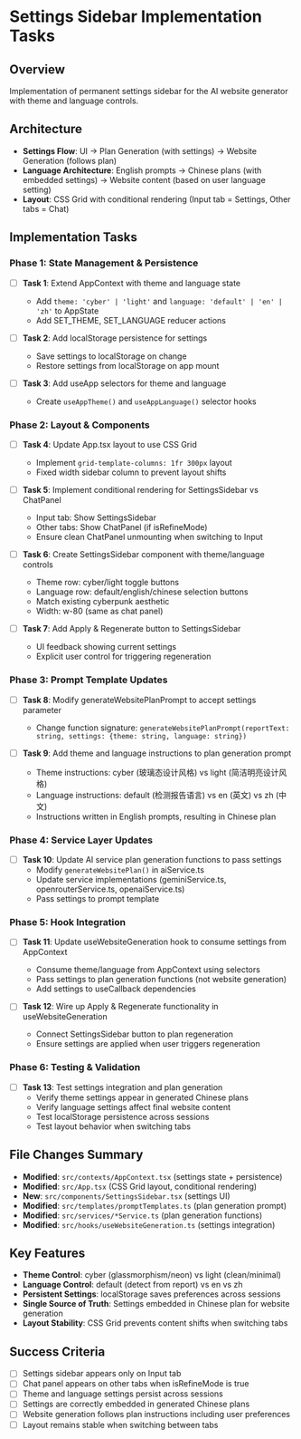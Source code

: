 # Settings Sidebar Implementation Tasks

## Overview
Implementation of permanent settings sidebar for the AI website generator with theme and language controls.

## Architecture
- **Settings Flow**: UI → Plan Generation (with settings) → Website Generation (follows plan)
- **Language Architecture**: English prompts → Chinese plans (with embedded settings) → Website content (based on user language setting)
- **Layout**: CSS Grid with conditional rendering (Input tab = Settings, Other tabs = Chat)

## Implementation Tasks

### Phase 1: State Management & Persistence
- [ ] **Task 1**: Extend AppContext with theme and language state
  - Add `theme: 'cyber' | 'light'` and `language: 'default' | 'en' | 'zh'` to AppState
  - Add SET_THEME, SET_LANGUAGE reducer actions
  
- [ ] **Task 2**: Add localStorage persistence for settings
  - Save settings to localStorage on change
  - Restore settings from localStorage on app mount
  
- [ ] **Task 3**: Add useApp selectors for theme and language
  - Create `useAppTheme()` and `useAppLanguage()` selector hooks

### Phase 2: Layout & Components
- [ ] **Task 4**: Update App.tsx layout to use CSS Grid
  - Implement `grid-template-columns: 1fr 300px` layout
  - Fixed width sidebar column to prevent layout shifts
  
- [ ] **Task 5**: Implement conditional rendering for SettingsSidebar vs ChatPanel
  - Input tab: Show SettingsSidebar
  - Other tabs: Show ChatPanel (if isRefineMode)
  - Ensure clean ChatPanel unmounting when switching to Input
  
- [ ] **Task 6**: Create SettingsSidebar component with theme/language controls
  - Theme row: cyber/light toggle buttons
  - Language row: default/english/chinese selection buttons
  - Match existing cyberpunk aesthetic
  - Width: w-80 (same as chat panel)
  
- [ ] **Task 7**: Add Apply & Regenerate button to SettingsSidebar
  - UI feedback showing current settings
  - Explicit user control for triggering regeneration

### Phase 3: Prompt Template Updates
- [ ] **Task 8**: Modify generateWebsitePlanPrompt to accept settings parameter
  - Change function signature: `generateWebsitePlanPrompt(reportText: string, settings: {theme: string, language: string})`
  
- [ ] **Task 9**: Add theme and language instructions to plan generation prompt
  - Theme instructions: cyber (玻璃态设计风格) vs light (简洁明亮设计风格)
  - Language instructions: default (检测报告语言) vs en (英文) vs zh (中文)
  - Instructions written in English prompts, resulting in Chinese plan

### Phase 4: Service Layer Updates
- [ ] **Task 10**: Update AI service plan generation functions to pass settings
  - Modify `generateWebsitePlan()` in aiService.ts
  - Update service implementations (geminiService.ts, openrouterService.ts, openaiService.ts)
  - Pass settings to prompt template

### Phase 5: Hook Integration
- [ ] **Task 11**: Update useWebsiteGeneration hook to consume settings from AppContext
  - Consume theme/language from AppContext using selectors
  - Pass settings to plan generation functions (not website generation)
  - Add settings to useCallback dependencies
  
- [ ] **Task 12**: Wire up Apply & Regenerate functionality in useWebsiteGeneration
  - Connect SettingsSidebar button to plan regeneration
  - Ensure settings are applied when user triggers regeneration

### Phase 6: Testing & Validation
- [ ] **Task 13**: Test settings integration and plan generation
  - Verify theme settings appear in generated Chinese plans
  - Verify language settings affect final website content
  - Test localStorage persistence across sessions
  - Test layout behavior when switching tabs

## File Changes Summary
- **Modified**: `src/contexts/AppContext.tsx` (settings state + persistence)
- **Modified**: `src/App.tsx` (CSS Grid layout, conditional rendering)
- **New**: `src/components/SettingsSidebar.tsx` (settings UI)
- **Modified**: `src/templates/promptTemplates.ts` (plan generation prompt)
- **Modified**: `src/services/*Service.ts` (plan generation functions)
- **Modified**: `src/hooks/useWebsiteGeneration.ts` (settings integration)

## Key Features
- **Theme Control**: cyber (glassmorphism/neon) vs light (clean/minimal)
- **Language Control**: default (detect from report) vs en vs zh
- **Persistent Settings**: localStorage saves preferences across sessions
- **Single Source of Truth**: Settings embedded in Chinese plan for website generation
- **Layout Stability**: CSS Grid prevents content shifts when switching tabs

## Success Criteria
- [ ] Settings sidebar appears only on Input tab
- [ ] Chat panel appears on other tabs when isRefineMode is true
- [ ] Theme and language settings persist across sessions
- [ ] Settings are correctly embedded in generated Chinese plans
- [ ] Website generation follows plan instructions including user preferences
- [ ] Layout remains stable when switching between tabs